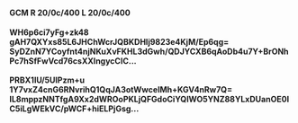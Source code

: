 #### GCM R 20/0c/400 L 20/0c/400
**WH6p6ci7yFg+zk48**<br/>**gAH7QXYxs85L6JHChWcrJQBKDHlj9823e4KjM/Ep6qg=**<br/>**SyDZnN7YCoyfnt4njNKuXvFKHL3dGwh/QDJYCXB6qAoDb4u7Y+BrONhPc7hSfFwVcd76csXXlngycCIC...**<br/><br/>
**PRBX1lU/5UlPzm+u**<br/>**1Y7vxZ4cnG6RNvrihQ1QqJA3otWwcelMh+KGV4nRw7Q=**<br/>**IL8mppzNNTfgA9Xx2dWROoPKLjQFGdoCiYQIWO5YNZ88YLxDUanOE0lC5iLgWEkVC/pWCF+hiELPjGsg...**